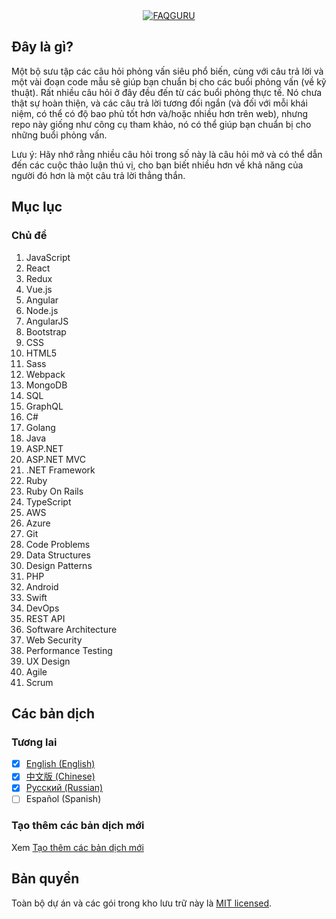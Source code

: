<div align="center">
  <a href="https://github.com/FAQGURU">
    <img src="../../assets/readme.svg" alt="FAQGURU" />
  </a>
</div>

## Đây là gì?

Một bộ sưu tập các câu hỏi phỏng vấn siêu phổ biến, cùng với câu trả lời và một vài đoạn code mẫu sẽ giúp bạn chuẩn bị cho các buổi phỏng vấn (về kỹ thuật). Rất nhiều câu hỏi ở đây đều đến từ các buổi phỏng thực tế. Nó chưa thật sự hoàn thiện, và các câu trả lời tương đối ngắn (và đối với mỗi khái niệm, có thể có độ bao phủ tốt hơn và/hoặc nhiều hơn trên web), nhưng repo này giống như công cụ tham khảo, nó có thể giúp bạn chuẩn bị cho những buổi phỏng vấn.

Lưu ý: Hãy nhớ rằng nhiều câu hỏi trong số này là câu hỏi mở và có thể dẫn đến các cuộc thảo luận thú vị, cho bạn biết nhiều hơn về khả năng của người đó hơn là một câu trả lời thẳng thắn.

## Mục lục

### Chủ đề

1.  JavaScript
2.  React
3.  Redux
4.  Vue.js
5.  Angular
6.  Node.js
7.  AngularJS
8.  Bootstrap
9.  CSS
10. HTML5
11. Sass
12. Webpack
13. MongoDB
14. SQL
15. GraphQL
16. C#
17. Golang
18. Java
19. ASP.NET
20. ASP.NET MVC
21. .NET Framework
22. Ruby
23. Ruby On Rails
24. TypeScript
25. AWS
26. Azure
27. Git
28. Code Problems
29. Data Structures
30. Design Patterns
31. PHP
32. Android
33. Swift
34. DevOps
35. REST API
36. Software Architecture
37. Web Security
38. Performance Testing
39. UX Design
40. Agile
41. Scrum

## Các bản dịch

### Tương lai

-   [x] [English (English)](../../readme.md)
-   [x] [中文版 (Chinese)](./topics/zh/readme.md)
-   [x] [Русский (Russian)](./topics/ru/readme.md)
-   [ ] Español (Spanish)

### Tạo thêm các bản dịch mới

Xem [Tạo thêm các bản dịch mới](./CONTRIBUTING.md#Translations)

## Bản quyền

Toàn bộ dự án và các gói trong kho lưu trữ này là [MIT licensed](/LICENSE).
